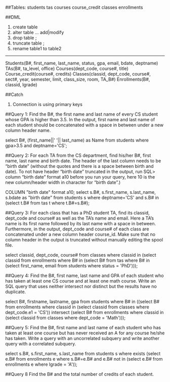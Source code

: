 ##Tables:
students
tas
courses
course_credit
classes
enrollments

##DML

1. create table <tablename>
2. alter table <tablename> ... add|modify
3. drop table <tablename>;
4. truncate table <tablename>;
5. rename table1 to table2
-------------------------------------------------------------------------------------------------------------------------
Students(B#, first_name, last_name, status, gpa, email, bdate, deptname)
TAs(B#, ta_level, office)
Courses(dept_code, course#, title)
Course_credit(course#, credits)
Classes(classid, dept_code, course#, sect#, year, semester, limit, class_size, room, TA_B#)
Enrollments(B#, classid, lgrade)

##Catch
1. Connection is using primary keys

##Query 1:
Find the B#, the first name and last name of every CS student whose GPA is higher than 3.5. In the output,
first name and last name of each student should be concatenated with a space in between under a new
column header name.

select B#, (first_name||' '|| last_name) as Name from students where gpa>3.5 and deptname='CS';

##Query 2:
For each TA from the CS department, find his/her B#, first name, last name and birth date. The header of
the last column needs to be “birth date” (without the quotes and there is a space between birth and date). To
not have header “birth date” truncated in the output, run SQL> column “birth date” format a10 before
you run your query, here 10 is the new column/header width in character for “birth date”.)

COLUMN "birth date" format a10;
select s.B#, s.first_name, s.last_name, s.bdate as "birth date" from students s where deptname='CS' and s.B# in
(select t.B# from tas t where t.B#=s.B#);

##Query 3:
For each class that has a PhD student TA, find its classid, dept_code and course# as well as the TA’s name
and email. Here a TA’s name is its first name followed by its last name with a space in between.
Furthermore, in the output, dept_code and course# of each class are concatenated under a new column
header course_id. Make sure that no column header in the output is truncated without manually editing the
spool file.

select classid, dept_code, course# from classes where classid in (select classid from enrollments where B# in (select B# from tas where B# in (select first_name, email from students where status = 'PhD')));


##Query 4:
Find the B#, first name, last name and GPA of each student who has taken at least one CS course and at
least one math course. Write an SQL query that uses neither intersect nor distinct but the results have no
duplicate.

select B#, firstname, lastname, gpa from students where B# in
((select B# from enrollments where classid in
(select classid from classes where dept_code.e1 = 'CS'))
intersect
(select B# from enrollments where classid in
(select classid from classes where dept_code = 'Math')));

##Query 5:
Find the B#, first name and last name of each student who has taken at least one course but has never
received an A for any course he/she has taken. Write a query with an uncorrelated subquery and write
another query with a correlated subquery.

select s.B#, s.first_name, s.last_name from students s where exists
(select e.B# from enrollments e where s.B#=e.B# and e.B# not in
(select e.B# from enrollments e where lgrade = 'A'));

##Query 8
Find the B# and the total number of credits of each student.


